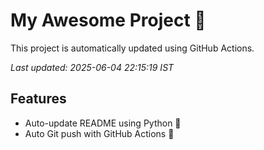 # My Awesome Project 🚀

This project is automatically updated using GitHub Actions.

_Last updated: 2025-06-04 22:15:19 IST_

## Features
- Auto-update README using Python 🐍
- Auto Git push with GitHub Actions 🤖
